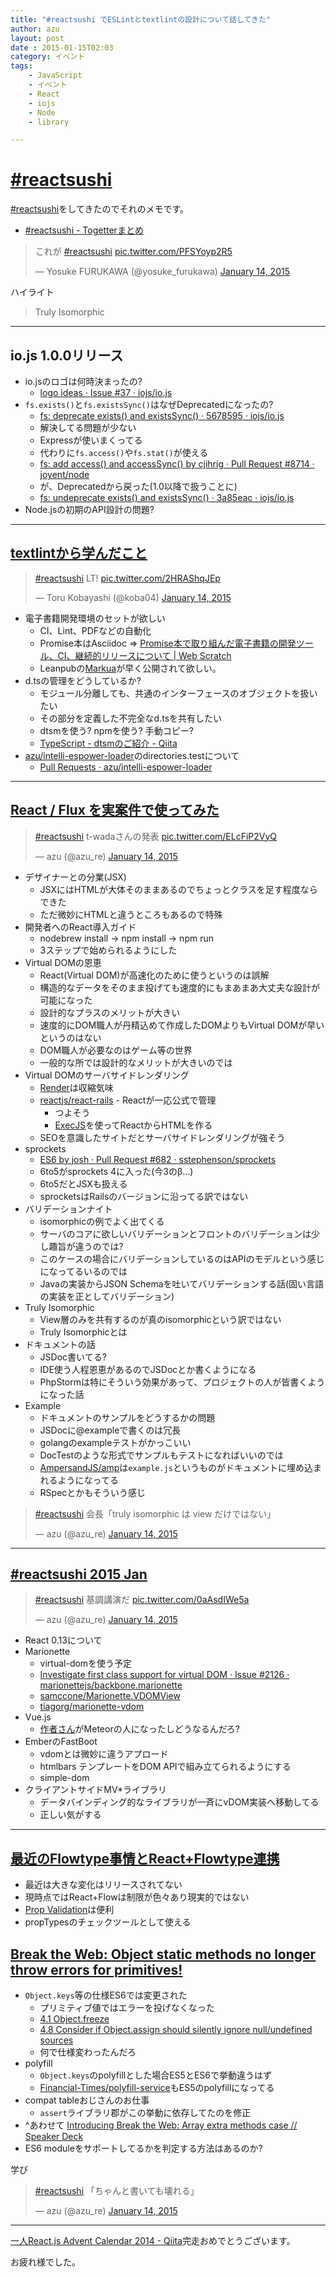 ```yaml
---
title: "#reactsushi でESLintとtextlintの設計について話してきた"
author: azu
layout: post
date : 2015-01-15T02:03
category: イベント
tags:
    - JavaScript
    - イベント
    - React
    - iojs
    - Node
    - library

---
```


# [#reactsushi](https://twitter.com/search?q=%23reactsushi "#reactsushi")

[#reactsushi](https://twitter.com/search?q=%23reactsushi "#reactsushi")をしてきたのでそれのメモです。

- [#reactsushi - Togetterまとめ](http://togetter.com/li/770221 "#reactsushi - Togetterまとめ")


<blockquote class="twitter-tweet" lang="en"><p>これが <a href="https://twitter.com/hashtag/reactsushi?src=hash">#reactsushi</a> <a href="http://t.co/PFSYoyp2R5">pic.twitter.com/PFSYoyp2R5</a></p>&mdash; Yosuke FURUKAWA (@yosuke_furukawa) <a href="https://twitter.com/yosuke_furukawa/status/555331986605084672">January 14, 2015</a></blockquote>
<script async src="//platform.twitter.com/widgets.js" charset="utf-8"></script>

ハイライト

> Truly Isomorphic

-----

## io.js 1.0.0リリース

- io.jsのロゴは何時決まったの?
	- [logo ideas · Issue #37 · iojs/io.js](https://github.com/iojs/io.js/issues/37 "logo ideas · Issue #37 · iojs/io.js")
- `fs.exists()`と`fs.existsSync()`はなぜDeprecatedになったの?
	- [fs: deprecate exists() and existsSync() · 5678595 · iojs/io.js](https://github.com/iojs/io.js/commit/56785958565378c9ba43c5bdf5c631f7738f95ab "fs: deprecate exists() and existsSync() · 5678595 · iojs/io.js")
	- 解決してる問題が少ない
	- Expressが使いまくってる
	- 代わりに`fs.access()`や`fs.stat()`が使える
	- [fs: add access() and accessSync() by cjihrig · Pull Request #8714 · joyent/node](https://github.com/joyent/node/pull/8714 "fs: add access() and accessSync() by cjihrig · Pull Request #8714 · joyent/node")
	- が、Deprecatedから戻った(1.0以降で扱うことに)
	- [fs: undeprecate exists() and existsSync() · 3a85eac · iojs/io.js](https://github.com/iojs/io.js/commit/3a85eac4ec7ff8a1700ddec21e0177d2f60335ea "fs: undeprecate exists() and existsSync() · 3a85eac · iojs/io.js")
- Node.jsの初期のAPI設計の問題?

-----

## [textlintから学んだこと](http://azu.github.io/slide/reactsushi/textlint.html "textlintから学んだこと")

<blockquote class="twitter-tweet" lang="en"><p><a href="https://twitter.com/hashtag/reactsushi?src=hash">#reactsushi</a> LT! <a href="http://t.co/2HRAShqJEp">pic.twitter.com/2HRAShqJEp</a></p>&mdash; Toru Kobayashi (@koba04) <a href="https://twitter.com/koba04/status/555328205922369536">January 14, 2015</a></blockquote>
<script async src="//platform.twitter.com/widgets.js" charset="utf-8"></script>

- 電子書籍開発環境のセットが欲しい
    - CI、Lint、PDFなどの自動化
    - Promise本はAsciidoc => [Promise本で取り組んだ電子書籍の開発ツール、CI、継続的リリースについて | Web Scratch](http://efcl.info/2015/01/06/ebook-env/ "Promise本で取り組んだ電子書籍の開発ツール、CI、継続的リリースについて | Web Scratch")
    - Leanpubの[Markua](http://markua.com/ "Markua")が早く公開されて欲しい。
- d.tsの管理をどうしているか?
	- モジュール分離しても、共通のインターフェースのオブジェクトを扱いたい
	- その部分を定義した不完全なd.tsを共有したい
	- dtsmを使う? npmを使う? 手動コピー?
	- [TypeScript - dtsmのご紹介 - Qiita](http://qiita.com/vvakame/items/38b953ab0f4de63cce8b "TypeScript - dtsmのご紹介 - Qiita")
- [azu/intelli-espower-loader](https://github.com/azu/intelli-espower-loader "azu/intelli-espower-loader")のdirectories.testについて
	- [Pull Requests · azu/intelli-espower-loader](https://github.com/azu/intelli-espower-loader/pulls "Pull Requests · azu/intelli-espower-loader")

-----

## [React / Flux を実案件で使ってみた](http://twada.herokuapp.com/presentations/reactsushi/reactsushi.html "React / Flux を実案件で使ってみた")

<blockquote class="twitter-tweet" lang="en"><p><a href="https://twitter.com/hashtag/reactsushi?src=hash">#reactsushi</a> t-wadaさんの発表 <a href="http://t.co/ELcFiP2VyQ">pic.twitter.com/ELcFiP2VyQ</a></p>&mdash; azu (@azu_re) <a href="https://twitter.com/azu_re/status/555334629767397376">January 14, 2015</a></blockquote>
<script async src="//platform.twitter.com/widgets.js" charset="utf-8"></script>

- デザイナーとの分業(JSX)
	- JSXにはHTMLが大体そのままあるのでちょっとクラスを足す程度ならできた
	- ただ微妙にHTMLと違うところもあるので特殊
- 開発者へのReact導入ガイド
	- nodebrew install -> npm install -> npm run
	- 3ステップで始められるようにした
- Virtual DOMの恩恵
	- React(Virtual DOM)が高速化のために使うというのは誤解
	- 構造的なデータをそのまま投げても速度的にもまあまあ大丈夫な設計が可能になった
	- 設計的なプラスのメリットが大きい
	- 速度的にDOM職人が丹精込めて作成したDOMよりもVirtual DOMが早いというのはない
	- DOM職人が必要なのはゲーム等の世界
	- 一般的な所では設計的なメリットが大きいのでは
- Virtual DOMのサーバサイドレンダリング
	- [Render](https://github.com/rendrjs/rendr "Render")は収縮気味
	- [reactjs/react-rails](https://github.com/reactjs/react-rails "reactjs/react-rails")		- Reactが一応公式で管理
		- つよそう
		- [ExecJS](https://github.com/sstephenson/execjs "ExecJS")を使ってReactからHTMLを作る
	- SEOを意識したサイトだとサーバサイドレンダリングが強そう
- sprockets
	- [ES6 by josh · Pull Request #682 · sstephenson/sprockets](https://github.com/sstephenson/sprockets/pull/682 "ES6 by josh · Pull Request #682 · sstephenson/sprockets")
	- 6to5がsprockets 4に入った(今3のβ…)
	- 6to5だとJSXも扱える
	- sprocketsはRailsのバージョンに沿ってる訳ではない
- バリデーションナイト
	- isomorphicの例でよく出てくる
	- サーバのコアに欲しいバリデーションとフロントのバリデーションは少し趣旨が違うのでは?
	- このケースの場合にバリデーションしているのはAPIのモデルという感じになってるいるのでは
	- Javaの実装からJSON Schemaを吐いてバリデーションする話(固い言語の実装を正としてバリデーション)
- Truly Isomorphic
	- View層のみを共有するのが真のisomorphicという訳ではない
	- Truly Isomorphicとは
- ドキュメントの話
	- JSDoc書いてる?
	- IDE使う人程恩恵があるのでJSDocとか書くようになる
	- PhpStormは特にそういう効果があって、プロジェクトの人が皆書くようになった話
- Example
	- ドキュメントのサンプルをどうするかの問題
	- JSDocに@exampleで書くのは冗長
	- golangのexampleテストがかっこいい
	- DocTestのような形式でサンプルもテストになればいいのでは
	- [AmpersandJS/amp](https://github.com/AmpersandJS/amp "AmpersandJS/amp")は`example.js`というものがドキュメントに埋め込まれるようになってる
	- RSpecとかもそういう感じ


<blockquote class="twitter-tweet" lang="en"><p><a href="https://twitter.com/hashtag/reactsushi?src=hash">#reactsushi</a> 会長「truly isomorphic は view だけではない」</p>&mdash; azu (@azu_re) <a href="https://twitter.com/azu_re/status/555342041614258176">January 14, 2015</a></blockquote>
<script async src="//platform.twitter.com/widgets.js" charset="utf-8"></script>



-----

## [#reactsushi 2015 Jan](http://koba04.github.io/slides/reactsushi/#1 "#reactsushi 2015 Jan")

<blockquote class="twitter-tweet" lang="en"><p><a href="https://twitter.com/hashtag/reactsushi?src=hash">#reactsushi</a> 基調講演だ <a href="http://t.co/0aAsdIWe5a">pic.twitter.com/0aAsdIWe5a</a></p>&mdash; azu (@azu_re) <a href="https://twitter.com/azu_re/status/555348582002204672">January 14, 2015</a></blockquote>
<script async src="//platform.twitter.com/widgets.js" charset="utf-8"></script>

- React 0.13について
- Marionette
	- virtual-domを使う予定
	- [Investigate first class support for virtual DOM · Issue #2126 · marionettejs/backbone.marionette](https://github.com/marionettejs/backbone.marionette/issues/2126 "Investigate first class support for virtual DOM · Issue #2126 · marionettejs/backbone.marionette")
	- [samccone/Marionette.VDOMView](https://github.com/samccone/Marionette.VDOMView "samccone/Marionette.VDOMView")
	- [tiagorg/marionette-vdom](https://github.com/tiagorg/marionette-vdom "tiagorg/marionette-vdom")
- Vue.js
	- [作者さん](https://github.com/yyx990803)がMeteorの人になったしどうなるんだろ?
- EmberのFastBoot
	- vdomとは微妙に違うアプロード
	- htmlbars テンプレートをDOM APIで組み立てられるようにする
	- simple-dom
- クライアントサイドMV*ライブラリ
	- データバインディング的なライブラリが一斉にvDOM実装へ移動してる
	- 正しい気がする

-----

## [最近のFlowtype事情とReact+Flowtype連携](https://gist.github.com/teppeis/a48558a71a98d6bee6c9 "最近のFlowtype事情とReact+Flowtype連携")

- 最近は大きな変化はリリースされてない
- 現時点ではReact+Flowは制限が色々あり現実的ではない
- [Prop Validation](http://facebook.github.io/react/docs/reusable-components.html "Prop Validation")は便利
- propTypesのチェックツールとして使える

## [Break the Web: Object static methods no longer throw errors for primitives!](https://gist.github.com/teppeis/c50743a60832560aa1df "Break the Web: Object static methods no longer throw errors for primitives!")

- `Object.keys`等の仕様ES6では変更された
	- プリミティブ値ではエラーを投げなくなった
	- [4.1 Object.freeze](https://github.com/rwaldron/tc39-notes/blob/c61f48cea5f2339a1ec65ca89827c8cff170779b/es6/2013-05/may-21.md#41-objectfreeze "4.1 Object.freeze")
	- [4.8 Consider if Object.assign should silently ignore null/undefined sources](https://github.com/rwaldron/tc39-notes/blob/46d2396e02fd73121b5985d5a0fafbcdbf9c9072/es6/2014-07/jul-29.md#48-consider-if-objectassign-should-silently-ignore-nullundefined-sources "4.8 Consider if Object.assign should silently ignore null/undefined sources")
	- 何で仕様変わったんだろ
- polyfill
	- `Object.keys`のpolyfillとした場合ES5とES6で挙動違うはず
	- [Financial-Times/polyfill-service](https://github.com/Financial-Times/polyfill-service "Financial-Times/polyfill-service")もES5のpolyfillになってる
- compat tableおじさんのお仕事
	- `assert`ライブラリ郡がこの挙動に依存してたのを修正
- ^あわせて [Introducing Break the Web: Array extra methods case // Speaker Deck](https://speakerdeck.com/constellation/introducing-break-the-web-array-extra-methods-case "Introducing Break the Web: Array extra methods case // Speaker Deck")
- ES6 moduleをサポートしてるかを判定する方法はあるのか?

学び

<blockquote class="twitter-tweet" lang="en"><p><a href="https://twitter.com/hashtag/reactsushi?src=hash">#reactsushi</a> 「ちゃんと書いても壊れる」</p>&mdash; azu (@azu_re) <a href="https://twitter.com/azu_re/status/555357619682938880">January 14, 2015</a></blockquote>
<script async src="//platform.twitter.com/widgets.js" charset="utf-8"></script>

-----

[一人React.js Advent Calendar 2014 - Qiita](http://qiita.com/advent-calendar/2014/reactjs "一人React.js Advent Calendar 2014 - Qiita")完走おめでとうございます。

お疲れ様でした。


